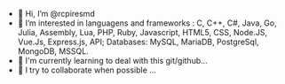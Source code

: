- 👋 Hi, I’m @rcpiresmd
- 👀 I’m interested in languagens and frameworks :  C, C++, C#, Java, Go, Julia, Assembly, Lua, PHP, Ruby, Javascript, HTML5, CSS, Node.JS, Vue.Js, Express.js, API; Databases: MySQL, MariaDB, PostgreSql, MongoDB, MSSQL.
- 🌱 I'm currently learning to deal with this git/github...
- 💞️ I try to collaborate when possible ...

<!---
rcpiresmd/rcpiresmd is a ✨ special ✨ repository because its `README.md` (this file) appears on your GitHub profile.
You can click the Preview link to take a look at your changes.
--->
